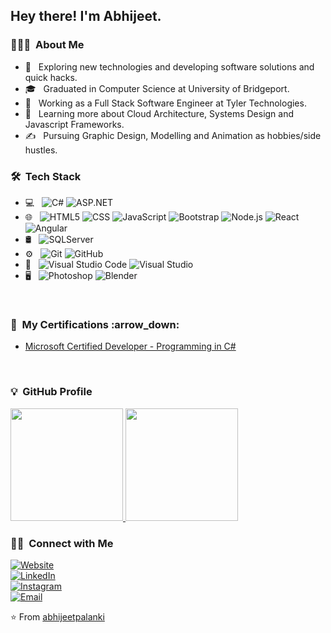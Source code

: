 <h2> Hey there! I'm Abhijeet.</h2>

<h3> 👨🏻‍💻 &nbsp;About Me </h3>

- 🤔 &nbsp; Exploring new technologies and developing software solutions and quick hacks.
- 🎓 &nbsp; Graduated in Computer Science at University of Bridgeport.
- 💼 &nbsp; Working as a Full Stack Software Engineer at Tyler Technologies.
- 🌱 &nbsp; Learning more about Cloud Architecture, Systems Design and Javascript Frameworks.
- ✍️ &nbsp; Pursuing Graphic Design, Modelling and Animation as hobbies/side hustles.

<h3> 🛠 &nbsp;Tech Stack</h3>

- 💻 &nbsp;
  ![C#](https://img.shields.io/badge/-C#-333333?style=flat&logo=csharp)
  ![ASP.NET](https://img.shields.io/badge/-ASP.NET-333333?style=flat&logo=asp.net)
- 🌐 &nbsp;
  ![HTML5](https://img.shields.io/badge/-HTML5-333333?style=flat&logo=HTML5)
  ![CSS](https://img.shields.io/badge/-CSS-333333?style=flat&logo=CSS3&logoColor=1572B6)
  ![JavaScript](https://img.shields.io/badge/-JavaScript-333333?style=flat&logo=javascript)
  ![Bootstrap](https://img.shields.io/badge/-Bootstrap-333333?style=flat&logo=bootstrap&logoColor=563D7C)
  ![Node.js](https://img.shields.io/badge/-Node.js-333333?style=flat&logo=node.js)
  ![React](https://img.shields.io/badge/-React-333333?style=flat&logo=react)
  ![Angular](https://img.shields.io/badge/-Angular-333333?style=flat&logo=angular)
- 🛢 &nbsp;
  ![SQLServer](https://img.shields.io/badge/-SQLServer-333333?style=flat&logo=sqlserver)
- ⚙️ &nbsp;
  ![Git](https://img.shields.io/badge/-Git-333333?style=flat&logo=git)
  ![GitHub](https://img.shields.io/badge/-GitHub-333333?style=flat&logo=github)
- 🔧 &nbsp;
  ![Visual Studio Code](https://img.shields.io/badge/-Visual%20Studio%20Code-333333?style=flat&logo=visual-studio-code&logoColor=007ACC)
  ![Visual Studio](https://img.shields.io/badge/-Visual%20Studio-333333?style=flat&logo=visual-studio&logoColor=007ACC)
- 🖥 &nbsp;
  ![Photoshop](https://img.shields.io/badge/-Photoshop-333333?style=flat&logo=adobe-photoshop)
  ![Blender](https://img.shields.io/badge/-Blender-333333?style=flat&logo=blender)

<br/>

<h3> 🔑 &nbsp;My Certifications :arrow_down: </h3> 

- [Microsoft Certified Developer - Programming in C#](https://docs.microsoft.com/en-us/learn/certifications/exams/70-483)

<br />

<h3> 💡 &nbsp;GitHub Profile </h3> 

<a href="https://github.com/abhijeetpalanki">
  <img height="180em" src="https://github-readme-stats.vercel.app/api?username=abhijeetpalanki&theme=buefy&show_icons=true" />
  <img height="180em" src="https://github-readme-stats.vercel.app/api/top-langs/?username=abhijeetpalanki&theme=buefy&layout=compact" />
</a>

<br/>

<h3> 🤝🏻 &nbsp;Connect with Me </h3>

<p>
<a href="https://abhijeetpalanki.github.io/me/"><img alt="Website" src="https://img.shields.io/badge/Website-https://abhijeetpalanki.github.io/me-blue?style=flat-square&logo=google-chrome"></a> <br />
<a href="https://www.linkedin.com/in/abhijeetpalanki/"><img alt="LinkedIn" src="https://img.shields.io/badge/LinkedIn-Abhijeet%20Palanki%20-blue?style=flat-square&logo=linkedin"></a> <br />
<a href="https://www.instagram.com/abhijeet.palanki/"><img alt="Instagram" src="https://img.shields.io/badge/Instagram-abhijeet.palanki-blue?style=flat-square&logo=instagram"></a> <br />
<a href="mailto:abhijeet.palanki9@gmail.com"><img alt="Email" src="https://img.shields.io/badge/Email-abhijeet.palanki9@gmail.com-blue?style=flat-square&logo=gmail"></a>
</p>

⭐️ From [abhijeetpalanki](https://github.com/AVS1508)
